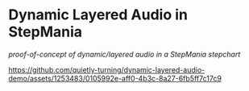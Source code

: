 # Dynamic Layered Audio in StepMania
*proof-of-concept of dynamic/layered audio in a StepMania stepchart*

https://github.com/quietly-turning/dynamic-layered-audio-demo/assets/1253483/0105992e-aff0-4b3c-8a27-6fb5ff7c17c9

